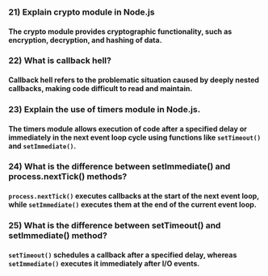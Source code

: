 ### 21) Explain crypto module in Node.js

#### The crypto module provides cryptographic functionality, such as encryption, decryption, and hashing of data.

### 22) What is callback hell?

#### Callback hell refers to the problematic situation caused by deeply nested callbacks, making code difficult to read and maintain.

### 23) Explain the use of timers module in Node.js.

#### The timers module allows execution of code after a specified delay or immediately in the next event loop cycle using functions like `setTimeout()` and `setImmediate()`.

### 24) What is the difference between setImmediate() and process.nextTick() methods?

#### `process.nextTick()` executes callbacks at the start of the next event loop, while `setImmediate()` executes them at the end of the current event loop.

### 25) What is the difference between setTimeout() and setImmediate() method?

#### `setTimeout()` schedules a callback after a specified delay, whereas `setImmediate()` executes it immediately after I/O events.
